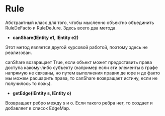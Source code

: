 # Rule
Абстрактный класс для того, чтобы мысленно объектно объединить RuleDeFacto и RuleDeJure.
Здесь всего два метода.

* **canShare(IEntity e1, IEntity e2)**

Этот метод является другой курсовой работой, поэтому здесь не реализован.

canShare возвращает True, если объект может предоставить права доступа какому-либо субъекту (например если эти элементы в графе напрямую не связаны, но путем выполнения правил де юре и де факто мы можем расшарить права, то canShare возвращает истину, если не получилось то ложь).

* **getEdge(IEntity s, IEntity o)**

Возвращает ребро между s и o. Если такого ребра нет, то создает и добавляет в список EdgeMap.

